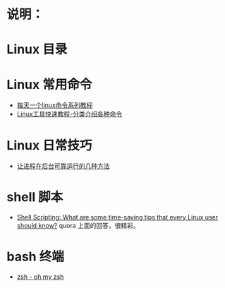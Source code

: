说明：
======

# Linux 目录 

# Linux 常用命令

- [每天一个linux命令系列教程](http://www.cnblogs.com/peida/archive/2012/12/05/2803591.html)
- [Linux工具快速教程-分类介绍各种命令](http://linuxtools-rst.readthedocs.org/zh_CN/latest/index.html)

# Linux 日常技巧
- [让进程在后台可靠运行的几种方法](https://www.ibm.com/developerworks/cn/linux/l-cn-nohup/)

# shell 脚本
- [Shell Scripting: What are some time-saving tips that every Linux user should know?](https://www.quora.com/Shell-Scripting/What-are-some-time-saving-tips-that-every-Linux-user-should-know) quora 上面的回答，很精彩。

# bash 终端
- [zsh - oh my zsh](http://ohmyz.sh/)


